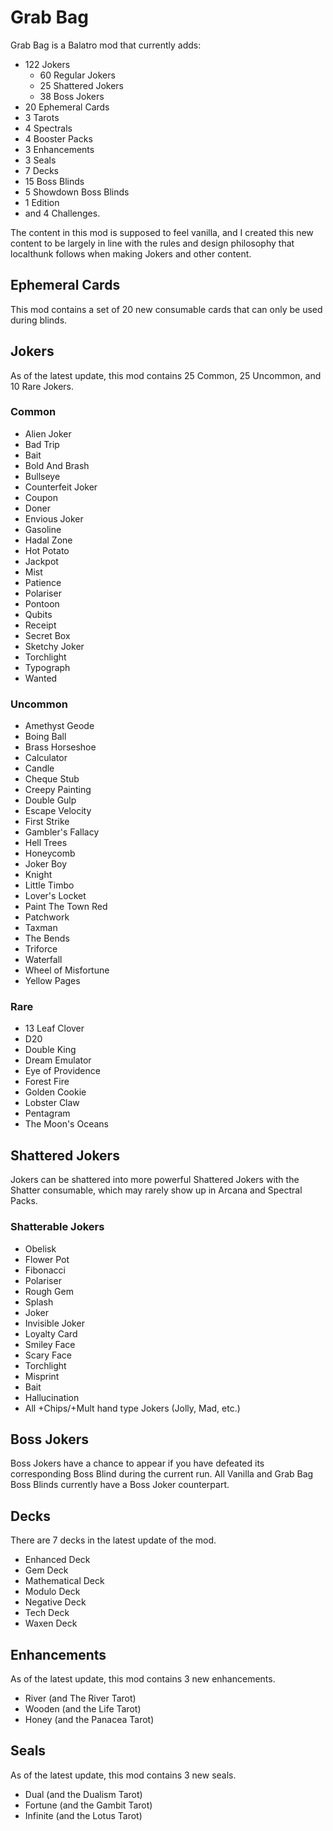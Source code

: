 # Grab Bag
Grab Bag is a Balatro mod that currently adds: 
- 122 Jokers
  - 60 Regular Jokers
  - 25 Shattered Jokers
  - 38 Boss Jokers
- 20 Ephemeral Cards
- 3 Tarots
- 4 Spectrals
- 4 Booster Packs
- 3 Enhancements
- 3 Seals
- 7 Decks
- 15 Boss Blinds
- 5 Showdown Boss Blinds
- 1 Edition
- and 4 Challenges.

The content in this mod is supposed to feel vanilla, and I created this new content to be largely in line with the rules and design philosophy that localthunk follows when making Jokers and other content.

## Ephemeral Cards
This mod contains a set of 20 new consumable cards that can only be used during blinds.

## Jokers
As of the latest update, this mod contains 25 Common, 25 Uncommon, and 10 Rare Jokers.
### Common
- Alien Joker
- Bad Trip
- Bait
- Bold And Brash
- Bullseye
- Counterfeit Joker
- Coupon
- Doner
- Envious Joker
- Gasoline
- Hadal Zone
- Hot Potato
- Jackpot
- Mist
- Patience
- Polariser
- Pontoon
- Qubits
- Receipt
- Secret Box
- Sketchy Joker
- Torchlight
- Typograph
- Wanted

### Uncommon
- Amethyst Geode
- Boing Ball
- Brass Horseshoe
- Calculator
- Candle
- Cheque Stub
- Creepy Painting
- Double Gulp
- Escape Velocity
- First Strike
- Gambler's Fallacy
- Hell Trees
- Honeycomb
- Joker Boy
- Knight
- Little Timbo
- Lover's Locket
- Paint The Town Red
- Patchwork
- Taxman
- The Bends
- Triforce
- Waterfall
- Wheel of Misfortune
- Yellow Pages
  
### Rare
- 13 Leaf Clover
- D20
- Double King
- Dream Emulator
- Eye of Providence
- Forest Fire
- Golden Cookie
- Lobster Claw
- Pentagram
- The Moon's Oceans

## Shattered Jokers
Jokers can be shattered into more powerful Shattered Jokers with the Shatter consumable, which may rarely show up in Arcana and Spectral Packs.
### Shatterable Jokers
- Obelisk
- Flower Pot
- Fibonacci
- Polariser
- Rough Gem
- Splash
- Joker
- Invisible Joker
- Loyalty Card
- Smiley Face
- Scary Face
- Torchlight
- Misprint
- Bait
- Hallucination
- All +Chips/+Mult hand type Jokers (Jolly, Mad, etc.)

## Boss Jokers
Boss Jokers have a chance to appear if you have defeated its corresponding Boss Blind during the current run. All Vanilla and Grab Bag Boss Blinds currently have a Boss Joker counterpart.

## Decks
There are 7 decks in the latest update of the mod.
- Enhanced Deck
- Gem Deck
- Mathematical Deck
- Modulo Deck
- Negative Deck
- Tech Deck
- Waxen Deck
  
## Enhancements
As of the latest update, this mod contains 3 new enhancements.
- River (and The River Tarot)
- Wooden (and the Life Tarot)
- Honey (and the Panacea Tarot)

## Seals
As of the latest update, this mod contains 3 new seals.
- Dual (and the Dualism Tarot)
- Fortune (and the Gambit Tarot)
- Infinite (and the Lotus Tarot)
